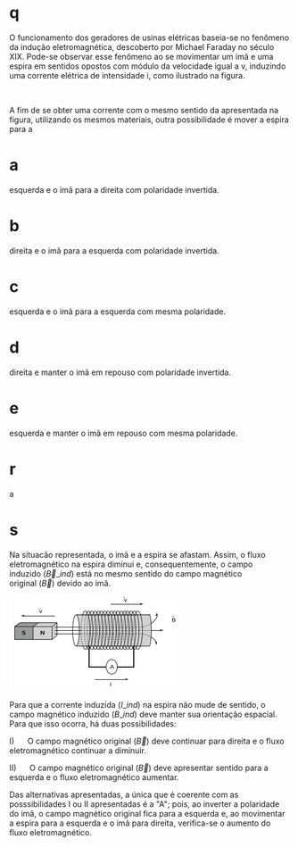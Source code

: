# q
O funcionamento dos geradores de usinas elétricas baseia-se no fenômeno da indução eletromagnética, descoberto por Michael Faraday no século XIX. Pode-se observar esse fenômeno ao se movimentar um imã e uma espira em sentidos opostos com módulo da velocidade igual a v, induzindo uma corrente elétrica de intensidade i, como ilustrado na figura.

 

A fim de se obter uma corrente com o mesmo sentido da apresentada na figura, utilizando os mesmos materiais, outra possibilidade é mover a espira para a

# a
esquerda e o imã para a direita com polaridade invertida.

# b
direita e o imã para a esquerda com polaridade invertida.

# c
esquerda e o imã para a esquerda com mesma polaridade.

# d
direita e manter o imã em repouso com polaridade invertida.

# e
esquerda e manter o imã em repouso com mesma polaridade.

# r
a

# s
Na situacão representada, o imã e a espira se afastam. Assim, o fluxo eletromagnético na espira diminui e, consequentemente, o campo induzido $(\overrightarrow{B}\_{ind})$ está no mesmo sentido do campo magnético original $(\overrightarrow{B})$ devido ao imã.

![](2db44478-f99b-aa23-90f3-79a90a33e891.png)

Para que a corrente induzida $(I\_{ind})$ na espira não mude de sentido, o campo magnético induzido $(B\_{ind})$ deve manter sua orientação espacial. Para que isso ocorra, há duas possibilidades:

I)      O campo magnético original $(\overrightarrow{B})$ deve continuar para direita e o fluxo eletromagnético continuar a diminuir.

II)      O campo magnético original $(\overrightarrow{B})$ deve apresentar sentido para a esquerda e o fluxo eletromagnético aumentar.

Das alternativas apresentadas, a única que é coerente com as posssibilidades I ou II apresentadas é a "A"; pois, ao inverter a polaridade do imã, o campo magnético original fica para a esquerda e, ao movimentar a espira para a esquerda e o imã para direita, verifica-se o aumento do fluxo eletromagnético.
